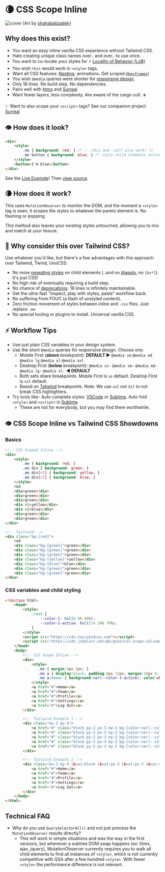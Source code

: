 # 🌘 CSS Scope Inline

![cover](https://github.com/gnat/css-scope-inline/assets/24665/c4935c1b-34e3-4220-9d42-11f064999a57)
(Art by [shahabalizadeh](https://www.artstation.com/artwork/zDgdd))

## Why does this exist?

* You want an easy inline vanilla CSS experience without Tailwind CSS.
* Hate creating unique class names over.. and over.. to use once.
* You want to co-locate your styles for ⚡️ [Locality of Behavior (LoB)](https://htmx.org/essays/locality-of-behaviour/)
* You wish `this` would work in `<style>` tags.
* Want all CSS features: [Nesting](https://caniuse.com/css-nesting), animations. Get scoped [`@keyframes`](https://github.com/gnat/css-scope-inline/blob/main/example.html#L86)!
* You wish `@media` queries were shorter for [responsive design](https://tailwindcss.com/docs/responsive-design).
* Only 18 lines. No build step. No dependencies.
* Pairs well with [htmx](https://htmx.org) and [Surreal](https://github.com/gnat/surreal)
* Want fewer layers, less complexity. Are aware of the cargo cult. ✈️

✨ Want to also scope your `<script>` tags? See our companion project [Surreal](https://github.com/gnat/surreal)

## 👁️ How does it look?
```html
<div>
    <style>
        .me { background: red; } /* ✨ .this and .self also work! */
        .me button { background: blue; } /* style child elements inline! */
    </style>
    <button>I'm blue</button>
</div>
```
See the [Live Example](https://gnat.github.io/css-scope-inline/example.html)! Then [view source](https://github.com/gnat/css-scope-inline/blob/main/example.html).

## 🌘 How does it work?

This uses `MutationObserver` to monitor the DOM, and the moment a `<style>` tag is seen, it scopes the styles to whatever the parent element is. No flashing or popping. 

This method also leaves your existing styles untouched, allowing you to mix and match at your liesure.

## 🤔 Why consider this over Tailwind CSS?

Use whatever you'd like, but there's a few advantages with this approach over Tailwind, Twind, UnoCSS:

* No more [repeating styles](https://tailwindcss.com/docs/reusing-styles) on child elements (..and no [@apply](https://tailwindcss.com/docs/reusing-styles#extracting-classes-with-apply), no `[&>*]`). It's just CSS!
* No high risk of eventually requiring a build step.
* No chance of [deprecations](https://windicss.org/posts/sunsetting.html). 18 lines is infinitely maintainable.
* Get the ultra-fast "inspect, play with styles, paste" workflow back.
* No suffering from FOUC (a flash of unstyled content).
* Zero friction movement of styles between inline and `.css` files. Just replace `.me`
* No special tooling or plugins to install. Universal vanilla CSS. 

## ⚡ Workflow Tips

* Use just plain CSS variables in your design system.
* Use the short `@media` queries for responsive design. Choose one:
  * Mobile First (**above** breakpoint): **DEFAULT ▶️** `@media sm` `@media md` `@media lg` `@media xl` `@media xxl`
  * Desktop First (**below** breakpoint):  `@media xs-` `@media sm-` `@media md-` `@media lg-` `@media xl-` **◀️ DEFAULT**
  * Both sets share breakpoints. Mobile First is `xs` default. Desktop First is `xxl` default.
  * Based on [Tailwind](https://tailwindcss.com/docs/responsive-design) breakpoints. Note: We use `xxl` not `2xl` to not break CSS highlighters.
* Try tools like- Auto complete styles: [VSCode](https://code.visualstudio.com/) or [Sublime](https://packagecontrol.io/packages/Emmet). Auto fold `<style>` and `<script>` in [Sublime](https://packagecontrol.io/packages/Inline%20Fold)
  * These are not for everybody, but you may find them worthwhile. 

## 👁️ CSS Scope Inline vs Tailwind CSS Showdowns
### Basics
```html
<!-- CSS Scoped Inline -->
<div>
    <style>
        .me { background: red; }
        .me div { background: green; }
        .me div[n1] { background: yellow; }
        .me div[n2] { background: blue; }
    </style>
    red
    <div>green</div>
    <div>green</div>
    <div>green</div>
    <div n1>yellow</div>
    <div n2>blue</div>
    <div>green</div>
    <div>green</div>
</div>

<!-- Tailwind -->
<div class="bg-[red]">
    red
    <div class="bg-[green]">green</div>
    <div class="bg-[green]">green</div>
    <div class="bg-[green]">green</div>
    <div class="bg-[yellow]">yellow</div>
    <div class="bg-[blue]">blue</div>
    <div class="bg-[green]">green</div>
    <div class="bg-[green]">green</div>
</div>
```
### CSS variables and child styling

```html
<!doctype html>
    <head>
        <style>
            :root {
                --color-1: hsl(0 0% 88%);
                --color-1-active: hsl(214 20% 70%);
            }
        </style>
        <script src="https://cdn.tailwindcss.com"></script>
        <script src="https://cdn.jsdelivr.net/gh/gnat/css-scope-inline@main/script.js"></script>
    </head>
    <body>
        <!-- CSS Scope Inline -->
        <div>
            <style>
               .me { margin:8px 6px; }
               .me a { display:block; padding:8px 12px; margin:10px 0; background:var(--color-1); border-radius:10px; text-align:center; }
               .me a:hover { background:var(--color-1-active); color:white; }
            </style>
            <a href="#">Home</a>
            <a href="#">Team</a>
            <a href="#">Profile</a>
            <a href="#">Settings</a>
            <a href="#">Log Out</a>
        </div>

        <!-- Tailwind Example 1 -->
        <div class="mx-2 my-4">
            <a href="#" class="block py-2 px-3 my-2 bg-[color:var(--color-1)] rounded-lg text-center hover:bg-[color:var(--color-1-active)] hover:text-white">Home</a>
            <a href="#" class="block py-2 px-3 my-2 bg-[color:var(--color-1)] rounded-lg text-center hover:bg-[color:var(--color-1-active)] hover:text-white">Team</a>
            <a href="#" class="block py-2 px-3 my-2 bg-[color:var(--color-1)] rounded-lg text-center hover:bg-[color:var(--color-1-active)] hover:text-white">Profile</a>
            <a href="#" class="block py-2 px-3 my-2 bg-[color:var(--color-1)] rounded-lg text-center hover:bg-[color:var(--color-1-active)] hover:text-white">Settings</a>
            <a href="#" class="block py-2 px-3 my-2 bg-[color:var(--color-1)] rounded-lg text-center hover:bg-[color:var(--color-1-active)] hover:text-white">Log Out</a>
        </div>

        <!-- Tailwind Example 2 -->
        <div class="mx-2 my-4 [&>a]:block [&>a]:py-2 [&>a]:px-3 [&>a]:my-2 [&>a]:bg-[color:var(--color-1)] [&>a]:rounded-lg [&>a]:text-center [&>a:hover]:bg-[color:var(--color-1-active)] [&>a:hover]:text-white">
            <a href="#">Home</a>
            <a href="#">Team</a>
            <a href="#">Profile</a>
            <a href="#">Settings</a>
            <a href="#">Log Out</a>
        </div>
    </body>
</html>
```

## Technical FAQ
* Why do you use `QuerySelectorAll()` and not just process the `MutationObserver` results directly?
  * This will work in simple situations and was the way in the first versions, but whenever a subtree DOM swap happens (ex: htmx, ajax, jquery), MutationObserver currently requires you to walk all child elements to find all instances of `<style>`, which is not currently competitive with QSA after a few hundred `<style>`. With fewer `<style>` the performance difference is not relevant.
